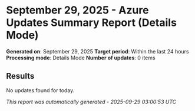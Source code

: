 # September 29, 2025 - Azure Updates Summary Report (Details Mode)

**Generated on**: September 29, 2025
**Target period**: Within the last 24 hours
**Processing mode**: Details Mode
**Number of updates**: 0 items

## Results

No updates found for today.


*This report was automatically generated - 2025-09-29 03:00:53 UTC*